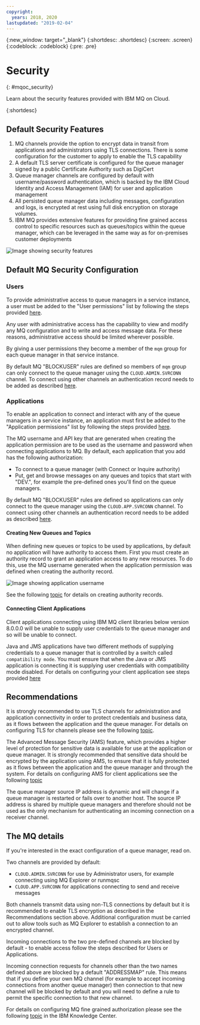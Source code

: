 ```yaml
---
copyright:
  years: 2018, 2020
lastupdated: "2019-02-04"
---
```


{:new_window: target="_blank"}
{:shortdesc: .shortdesc}
{:screen: .screen}
{:codeblock: .codeblock}
{:pre: .pre}

# Security
{: #mqoc_security}

Learn about the security features provided with IBM MQ on Cloud.

{:shortdesc}

## Default Security Features

1. MQ channels provide the option to encrypt data in transit from applications and administrators using TLS connections. There is some configuration for the customer to apply to enable the TLS capability
2. A default TLS server certificate is configured for the queue manager signed by a public Certificate Authority such as DigiCert
3. Queue manager channels are configured by default with username/password authentication, which is backed by the IBM Cloud Identity and Access Management (IAM) for user and application management
4. All persisted queue manager data including messages, configuration and logs, is encrypted at rest using full disk encryption on storage volumes.
5. IBM MQ provides extensive features for providing fine grained access control to specific resources such as queues/topics within the queue manager, which can be leveraged in the same way as for on-premises customer deployments

![Image showing security features](../images/mqoc_qm_security.png)

## Default MQ Security Configuration

### Users

To provide administrative access to queue managers in a service instance, a user must be added to the "User permissions" list by following the steps provided [here](/docs/services/mqcloud?topic=mqcloud-tut_mqoc_configure_admin_qm_access).

Any user with administrative access has the capability to view and modify any MQ configuration and to write and access message data. For these reasons, administrative access should be limited wherever possible.

By giving a user permissions they become a member of the `mqm` group for each queue manager in that service instance.

By default MQ "BLOCKUSER" rules are defined so members of `mqm` group can only connect to the queue manager using the `CLOUD.ADMIN.SVRCONN` channel. To connect using other channels an authentication record needs to be added as described [here](https://www.ibm.com/support/knowledgecenter/SSFKSJ_9.0.0/com.ibm.mq.sec.doc/q010250_.htm).

### Applications

To enable an application to connect and interact with any of the queue managers in a service instance, an application must first be added to the "Application permissions" list by following the steps provided [here](/docs/services/mqcloud?topic=mqcloud-tut_mqoc_configure_admin_qm_access).

The MQ username and API key that are generated when creating the application permission are to be used as the username and password when connecting applications to MQ.
By default, each application that you add has the following authorization:
-	To connect to a queue manager (with Connect or Inquire authority)
-	Put, get and browse messages on any queues and topics that start with "DEV.", for example the pre-defined ones you'll find on the queue managers.

By default MQ "BLOCKUSER" rules are defined so applications can only connect to the queue manager using the `CLOUD.APP.SVRCONN` channel. To connect using other channels an authentication record needs to be added as described [here](https://www.ibm.com/support/knowledgecenter/SSFKSJ_9.0.0/com.ibm.mq.sec.doc/q010250_.htm).

#### Creating New Queues and Topics

When defining new queues or topics to be used by applications, by default no application will have authority to access them. First you must create an authority record to grant an application access to any new resources. To do this, use the MQ username generated when the application permission was defined when creating the authority record.  

![Image showing application username](../images/mqoc_app_username.png)

See the following [topic](https://www.ibm.com/support/knowledgecenter/SSFKSJ_9.0.0/com.ibm.mq.mqc.doc/q127740_.htm) for details on creating authority records.

#### Connecting Client Applications

Client applications connecting using IBM MQ client libraries below version 8.0.0.0 will be unable to supply user credentials to the queue manager and so will be unable to connect.

Java and JMS applications have two different methods of supplying credentials to a queue manager that is controlled by a switch called `compatibility mode`. You must ensure that when the Java or JMS application is connecting it is supplying user credentials with compatibility mode disabled.  For details on configuring your client application see steps provided [here](/docs/services/mqcloud?topic=mqcloud-mqoc_common_problems#mqoc_jms_user_id_solution)

## Recommendations

It is strongly recommended to use TLS channels for administration and application connectivity in order to protect credentials and business data, as it flows between the application and the queue manager. For details on configuring TLS for channels please see the following [topic](/docs/services/mqcloud?topic=mqcloud-mqoc_configure_chl_ssl).

The Advanced Message Security (AMS) feature, which provides a higher level of protection for sensitive data is available for use at the application or queue manager. It is strongly recommended that sensitive data should be encrypted by the application using AMS, to ensure that it is fully protected as it flows between the application and the queue manager and through the system. For details on configuring AMS for client applications see the following [topic](/docs/services/mqcloud?topic=mqcloud-mqoc_app_ams)

The queue manager source IP address is dynamic and will change if a queue manager is restarted or fails over to another host. The source IP address is shared by multiple queue managers and therefore should not be used as the only mechanism for authenticating an incoming connection on a receiver channel.

## The MQ details

If you're interested in the exact configuration of a queue manager, read on.

Two channels are provided by default:
- `CLOUD.ADMIN.SVRCONN` for use by Administrator users, for example connecting using MQ Explorer or runmqsc
- `CLOUD.APP.SVRCONN`  for applications connecting to send and receive messages

Both channels transmit data using non-TLS connections by default but it is recommended to enable TLS encryption as described in the Recommendations section above. Additional configuration must be carried out to allow tools such as MQ Explorer to establish a connection to an encrypted channel.

Incoming connections to the two pre-defined channels are blocked by default - to enable access follow the steps described for Users or Applications.

Incoming connection requests for channels other than the two names defined above are blocked by a default "ADDRESSMAP" rule. This means that if you define your own MQ channel (for example to accept incoming connections from another queue manager) then connection to that new channel will be blocked by default and you will need to define a rule to permit the specific connection to that new channel.

For details on configuring MQ fine grained authorization please see the following [topic](https://www.ibm.com/support/knowledgecenter/SSFKSJ_9.0.0/com.ibm.mq.sec.doc/q013480_.htm) in the IBM Knowledge Center.
